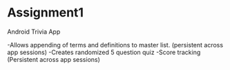 # Assignment1
Android Trivia App

  -Allows appending of terms and definitions to master list. (persistent across app sessions)
  -Creates randomized 5 question quiz
  -Score tracking (Persistent across app sessions)


